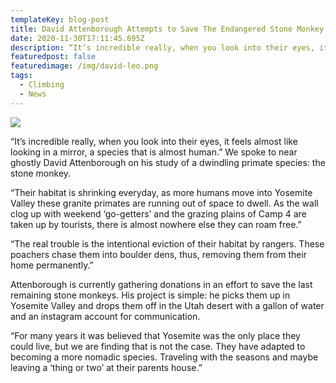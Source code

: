 ```yaml
---
templateKey: blog-post
title: David Attenborough Attempts to Save The Endangered Stone Monkey Population
date: 2020-11-30T17:11:45.695Z
description: “It’s incredible really, when you look into their eyes, it feels almost like looking in a mirror, a species that is almost human.”
featuredpost: false
featuredimage: /img/david-leo.png
tags:
  - Climbing
  - News
---
```

![](/img/david-leo.png)

“It’s incredible really, when you look into their eyes, it feels almost like looking in a mirror, a species that is almost human.” We spoke to near ghostly David Attenborough on his study of a dwindling primate species: the stone monkey.



“Their habitat is shrinking everyday, as more humans move into Yosemite Valley these granite primates are running out of space to dwell. As the wall clog up with weekend ‘go-getters’ and the grazing plains of Camp 4 are taken up by tourists, there is almost nowhere else they can roam free.”



“The real trouble is the intentional eviction of their habitat by rangers. These poachers chase them into boulder dens, thus, removing them from their home permanently.”



Attenborough is currently gathering donations in an effort to save the last remaining stone monkeys. His project is simple: he picks them up in Yosemite Valley and drops them off in the Utah desert with a gallon of water and an instagram account for communication.



“For many years it was believed that Yosemite was the only place they could live, but we are finding that is not the case. They have adapted to becoming a more nomadic species. Traveling with the seasons and maybe leaving a ‘thing or two’ at their parents house.”
